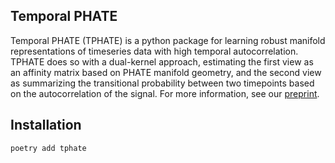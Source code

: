 ## Temporal PHATE

Temporal PHATE (TPHATE) is a python package for learning robust manifold representations of timeseries data with high temporal autocorrelation. TPHATE does so with a dual-kernel approach, estimating the first view as an affinity matrix based on PHATE manifold geometry, and the second view as summarizing the transitional probability between two timepoints based on the autocorrelation of the signal. For more information, see our [preprint](https://www.biorxiv.org/content/10.1101/2022.05.03.490534v2).

## Installation

`poetry add tphate`
